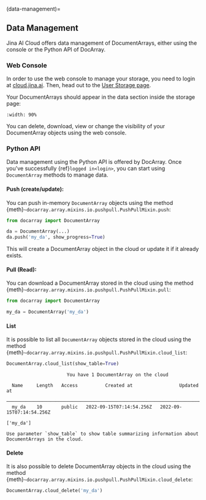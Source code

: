 (data-management)=
## Data Management
Jina AI Cloud offers data management of DocumentArrays, either using the console or the Python API of DocArray.

### Web Console
In order to use the web console to manage your storage, you need to login at [cloud.jina.ai](https://cloud.jina.ai).
Then, head out to the [User Storage page](https://cloud.jina.ai/user/storage).

Your DocumentArrays should appear in the data section inside the storage page:
```{figure} user-storage-page.png
:width: 90%
```

You can delete, download, view or change the visibility of your DocumentArray objects using the web console.


### Python API
Data management using the Python API is offered by DocArray.
Once you've successfully {ref}`logged in<login>`, you can start using `DocumentArray` methods to manage data.

#### Push (create/update):
You can push in-memory `DocumentArray` objects using the method {meth}`~docarray.array.mixins.io.pushpull.PushPullMixin.push`:
```python
from docarray import DocumentArray

da = DocumentArray(...)
da.push('my_da', show_progress=True)
```
This will create a DocumentArray object in the cloud or update it if it already exists.

#### Pull (Read):
You can download a DocumentArray stored in the cloud using the method {meth}`~docarray.array.mixins.io.pushpull.PushPullMixin.pull`:
```python
from docarray import DocumentArray

my_da = DocumentArray('my_da')
```

#### List
It is possible to list all `DocumentArray` objects stored in the cloud using the method {meth}`~docarray.array.mixins.io.pushpull.PushPullMixin.cloud_list`: 
```python
DocumentArray.cloud_list(show_table=True)
```

```text
                      You have 1 DocumentArray on the cloud                       
                                                                                  
  Name     Length   Access          Created at                 Updated at         
 ──────────────────────────────────────────────────────────────────────────────── 
  my_da    10       public   2022-09-15T07:14:54.256Z   2022-09-15T07:14:54.256Z  
                                                                                  
['my_da']
```

```{tip}
Use parameter `show_table` to show table summarizing information about DocumentArrays in the cloud.
```

#### Delete

It is also possible to delete DocumentArray objects in the cloud using the method {meth}`~docarray.array.mixins.io.pushpull.PushPullMixin.cloud_delete`:
```python
DocumentArray.cloud_delete('my_da')
```
